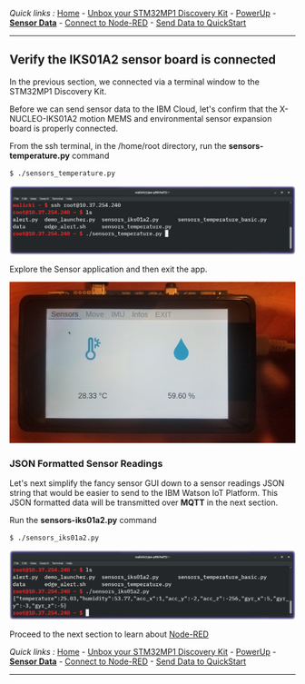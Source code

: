 *Quick links :*
[Home](/README.md) - [Unbox your STM32MP1 Discovery Kit](UNBOX.md) - [PowerUp](POWERUP.md) - [**Sensor Data**](SENSORDATA.md) - [Connect to Node-RED](EDGE-NODERED.md) - [Send Data to QuickStart](EDGE-QUICKSTART.md)
***

## Verify the IKS01A2 sensor board is connected

In the previous section, we connected via a terminal window to the STM32MP1 Discovery Kit.

Before we can send sensor data to the IBM Cloud, let's confirm that the X-NUCLEO-IKS01A2 motion MEMS and environmental sensor expansion board is properly connected.

From the ssh terminal, in the /home/root directory, run the **sensors-temperature.py** command
```sh
$ ./sensors_temperature.py
```

![sensor_temperature.py](../screenshots/STM32MP1-sensortemppy.png)

Explore the Sensor application and then exit the app.

![sensor_temperature app](../screenshots/STM32MP1-SensorApp.jpg)

### JSON Formatted Sensor Readings

Let's next simplify the fancy sensor GUI down to a sensor readings JSON string that would be easier to send to the IBM Watson IoT Platform. This JSON formatted data will be transmitted over **MQTT** in the next section.

Run the **sensors-iks01a2.py** command
```sh
$ ./sensors_iks01a2.py
```

![sensor_temperature.py](../screenshots/STM32MP1-sensoriks01a2.png)

Proceed to the next section to learn about [Node-RED](EDGE-NODERED.md)

*Quick links :*
[Home](/README.md) - [Unbox your STM32MP1 Discovery Kit](UNBOX.md) - [PowerUp](POWERUP.md) - [**Sensor Data**](SENSORDATA.md) - [Connect to Node-RED](EDGE-NODERED.md) - [Send Data to QuickStart](EDGE-QUICKSTART.md)
***
